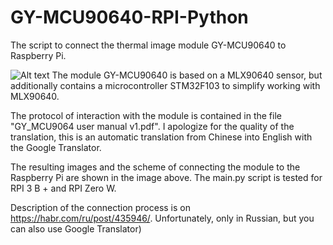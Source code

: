 # GY-MCU90640-RPI-Python
The script to connect the thermal image module GY-MCU90640 to Raspberry Pi.

![Alt text](https://github.com/vvkuryshev/GY-MCU90640-RPI-Python/blob/master/Termovision_github.jpg?raw=true "Title")
The module GY-MCU90640 is based on a MLX90640 sensor, but additionally contains a microcontroller STM32F103 to simplify working with MLX90640.

The protocol of interaction with the module is contained in the file "GY_MCU9064 user manual v1.pdf". I apologize for the quality of the translation, this is an automatic translation from Chinese into English with the Google Translator.

The resulting images and the scheme of connecting the module to the Raspberry Pi are shown in the image above. The main.py script is tested for RPI 3 B + and RPI Zero W.

Description of the connection process is on https://habr.com/ru/post/435946/. Unfortunately, only in Russian, but you can also use Google Translator)
